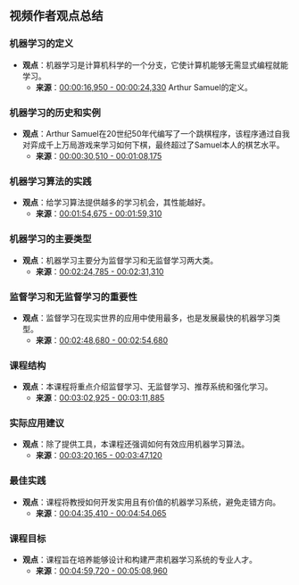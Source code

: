 ## 视频作者观点总结

### 机器学习的定义
- **观点**：机器学习是计算机科学的一个分支，它使计算机能够无需显式编程就能学习。
  - **来源**：[00:00:16,950 - 00:00:24,330](#) Arthur Samuel的定义。

### 机器学习的历史和实例
- **观点**：Arthur Samuel在20世纪50年代编写了一个跳棋程序，该程序通过自我对弈成千上万局游戏来学习如何下棋，最终超过了Samuel本人的棋艺水平。
  - **来源**：[00:00:30,510 - 00:01:08,175](#)

### 机器学习算法的实践
- **观点**：给学习算法提供越多的学习机会，其性能越好。
  - **来源**：[00:01:54,675 - 00:01:59,310](#)

### 机器学习的主要类型
- **观点**：机器学习主要分为监督学习和无监督学习两大类。
  - **来源**：[00:02:24,785 - 00:02:31,310](#)

### 监督学习和无监督学习的重要性
- **观点**：监督学习在现实世界的应用中使用最多，也是发展最快的机器学习类型。
  - **来源**：[00:02:48,680 - 00:02:54,680](#)

### 课程结构
- **观点**：本课程将重点介绍监督学习、无监督学习、推荐系统和强化学习。
  - **来源**：[00:03:02,925 - 00:03:11,885](#)

### 实际应用建议
- **观点**：除了提供工具，本课程还强调如何有效应用机器学习算法。
  - **来源**：[00:03:20,165 - 00:03:47,120](#)

### 最佳实践
- **观点**：课程将教授如何开发实用且有价值的机器学习系统，避免走错方向。
  - **来源**：[00:04:35,410 - 00:04:54,065](#)

### 课程目标
- **观点**：课程旨在培养能够设计和构建严肃机器学习系统的专业人才。
  - **来源**：[00:04:59,720 - 00:05:08,960](#)